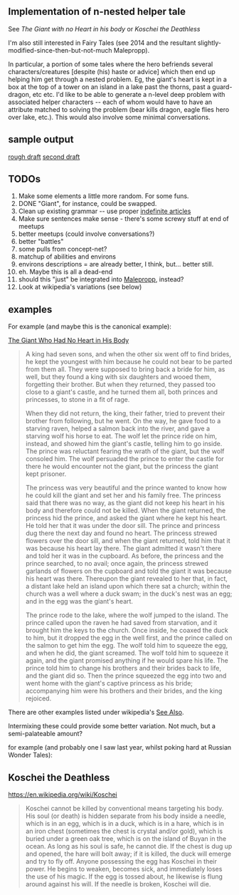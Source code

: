 ## Implementation of n-nested helper tale
See _The Giant with no Heart in his body_ or _Koschei the Deathless_


I'm also still interested in Fairy Tales (see 2014 and the resultant slightly-modified-since-then-but-not-much Malepropp).


In particular, a portion of some tales where the hero befriends several characters/creatures [despite (his) haste or advice] which then end up helping him get through a nested problem. Eg, the giant's heart is kept in a box at the top of a tower on an island in a lake past the thorns, past a guard-dragon, etc etc. I'd like to be able to generate a n-level deep problem with associated helper characters -- each of whom would have to have an attribute matched to solving the problem (bear kills dragon, eagle flies hero over lake, etc.). This would also involve some minimal conversations.

## sample output
[rough draft](https://gist.github.com/MichaelPaulukonis/3af142f787db2908d3f0)
[second draft](https://gist.github.com/MichaelPaulukonis/24b0b2bc77e546647784)

## TODOs

 1. Make some elements a little more random. For some funs.
 1. DONE "Giant", for instance, could be swapped.
 1. Clean up existing grammar -- use proper [indefinite articles](https://github.com/MichaelPaulukonis/solanasbot03/blob/master/lib/indefinite.js)
 1. Make sure sentences make sense - there's some screwy stuff at end of meetups
 1. better meetups (could involve conversations?)
 1. better "battles"
 1. some pulls from concept-net?
 1. matchup of abilities and environs
 1. environs descriptions = are already better, I think, but... better still.
 1. eh. Maybe this is all a dead-end
 1. should this "just" be integrated into [Malepropp](http://github.com/MichaelPaulukonis/malepropp), instead?
 1. Look at wikipedia's variations (see below)

## examples


For example (and maybe this is the canonical example):

[The Giant Who Had No Heart in His Body](https://en.wikipedia.org/wiki/The_Giant_Who_Had_No_Heart_in_His_Body)

> A king had seven sons, and when the other six went off to find brides,
> he kept the youngest with him because he could not bear to be parted
> from them all. They were supposed to bring back a bride for him, as
> well, but they found a king with six daughters and wooed them,
> forgetting their brother. But when they returned, they passed too
> close to a giant's castle, and he turned them all, both princes and
> princesses, to stone in a fit of rage.
>
> When they did not return, the king, their father, tried to prevent
> their brother from following, but he went. On the way, he gave food to
> a starving raven, helped a salmon back into the river, and gave a
> starving wolf his horse to eat. The wolf let the prince ride on him,
> instead, and showed him the giant's castle, telling him to go inside.
> The prince was reluctant fearing the wrath of the giant, but the wolf
> consoled him. The wolf persuaded the prince to enter the castle for
> there he would encounter not the giant, but the princess the giant
> kept prisoner.
>
> The princess was very beautiful and the prince wanted to know how he
> could kill the giant and set her and his family free. The princess
> said that there was no way, as the giant did not keep his heart in his
> body and therefore could not be killed. When the giant returned, the
> princess hid the prince, and asked the giant where he kept his heart.
> He told her that it was under the door sill. The prince and princess
> dug there the next day and found no heart. The princess strewed
> flowers over the door sill, and when the giant returned, told him that
> it was because his heart lay there. The giant admitted it wasn't there
> and told her it was in the cupboard. As before, the princess and the
> prince searched, to no avail; once again, the princess strewed
> garlands of flowers on the cupboard and told the giant it was because
> his heart was there. Thereupon the giant revealed to her that, in
> fact, a distant lake held an island upon which there sat a church;
> within the church was a well where a duck swam; in the duck's nest was
> an egg; and in the egg was the giant's heart.
>
> The prince rode to the lake, where the wolf jumped to the island. The
> prince called upon the raven he had saved from starvation, and it
> brought him the keys to the church. Once inside, he coaxed the duck to
> him, but it dropped the egg in the well first, and the prince called
> on the salmon to get him the egg. The wolf told him to squeeze the
> egg, and when he did, the giant screamed. The wolf told him to squeeze
> it again, and the giant promised anything if he would spare his life.
> The prince told him to change his brothers and their brides back to
> life, and the giant did so. Then the prince squeezed the egg into two
> and went home with the giant's captive princess as his bride;
> accompanying him were his brothers and their brides, and the king
> rejoiced.

There are other examples listed under wikipedia's [See Also](https://en.wikipedia.org/wiki/The_Giant_Who_Had_No_Heart_in_His_Body#See_also).

Intermixing these could provide some better variation. Not much, but a semi-palateable amount?

for example (and probably one I saw last year, whilst poking hard at Russian Wonder Tales):

## Koschei the Deathless


https://en.wikipedia.org/wiki/Koschei

> Koschei cannot be killed by conventional means targeting his body. His
> soul (or death) is hidden separate from his body inside a needle,
> which is in an egg, which is in a duck, which is in a hare, which is
> in an iron chest (sometimes the chest is crystal and/or gold), which
> is buried under a green oak tree, which is on the island of Buyan in
> the ocean. As long as his soul is safe, he cannot die. If the chest is
> dug up and opened, the hare will bolt away; if it is killed, the duck
> will emerge and try to fly off. Anyone possessing the egg has Koschei
> in their power. He begins to weaken, becomes sick, and immediately
> loses the use of his magic. If the egg is tossed about, he likewise is
> flung around against his will. If the needle is broken, Koschei will
> die.
